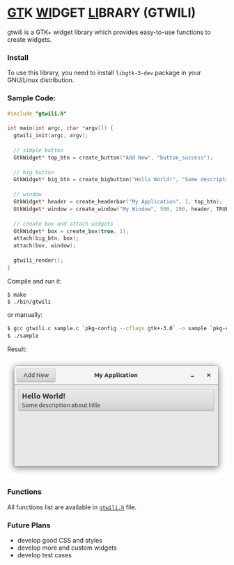# <u>GT</u>K <u>WI</u>DGET <u>LI</u>BRARY (GTWILI)
gtwili is a GTK+ widget library which provides easy-to-use functions to create widgets.

### Install

To use this library, you need to install `libgtk-3-dev` package in your GNU/Linux distribution.

### Sample Code:

```c
#include "gtwili.h"

int main(int argc, char *argv[]) {
  gtwili_init(argc, argv);

  // simple button
  GtkWidget* top_btn = create_button("Add New", "button_success");

  // big button
  GtkWidget* big_btn = create_bigbutton("Hello World!", "Some description about title", "bigbutton");
  
  // window
  GtkWidget* header = create_headerbar("My Application", 1, top_btn);
  GtkWidget* window = create_window("My Window", 500, 200, header, TRUE, "", TRUE);

  // create box and attach widgets
  GtkWidget* box = create_box(true, 1);
  attach(big_btn, box);
  attach(box, window);

  gtwili_render();
}
```

Compile and run it:

```shell
$ make
$ ./bin/gtwili
```

or manually:

```sh
$ gcc gtwili.c sample.c `pkg-config --cflags gtk+-3.0` -o sample `pkg-config --libs gtk+-3.0`
$ ./sample
```

Result:

<div align="center">
  <img title="Screenshot" src="screenshot.png">
</div>

### Functions

All functions list are available in [`gtwili.h`](https://github.com/mortezaipo/gtwili/blob/master/gtwili.h) file.

### Future Plans

* develop good CSS and styles
* develop more and custom widgets
* develop test cases
